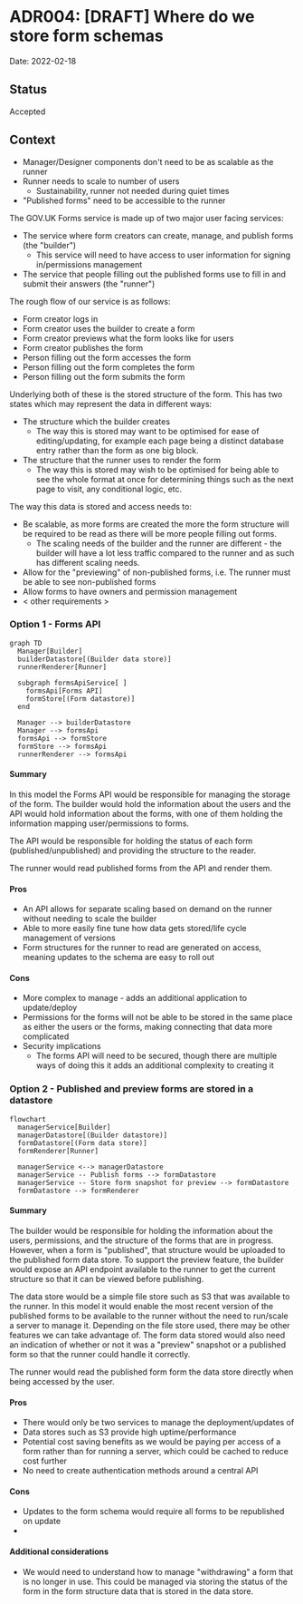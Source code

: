 # ADR004: [DRAFT] Where do we store form schemas

Date: 2022-02-18

## Status

Accepted

## Context

- Manager/Designer components don't need to be as scalable as the runner
- Runner needs to scale to number of users
  - Sustainability, runner not needed during quiet times
- "Published forms" need to be accessible to the runner

The GOV.UK Forms service is made up of two major user facing services:
- The service where form creators can create, manage, and publish forms (the "builder")
  - This service will need to have access to user information for signing in/permissions management
- The service that people filling out the published forms use to fill in and submit their answers (the "runner")

The rough flow of our service is as follows:
- Form creator logs in
- Form creator uses the builder to create a form
- Form creator previews what the form looks like for users
- Form creator publishes the form
- Person filling out the form accesses the form
- Person filling out the form completes the form
- Person filling out the form submits the form

Underlying both of these is the stored structure of the form. This has two states which may represent the data in different ways:
- The structure which the builder creates
  - The way this is stored may want to be optimised for ease of editing/updating, for example each page being a distinct database entry rather than the form as one big block.
- The structure that the runner uses to render the form
  - The way this is stored may wish to be optimised for being able to see the whole format at once for determining things such as the next page to visit, any conditional logic, etc.

The way this data is stored and access needs to:

- Be scalable, as more forms are created the more the form structure will be required to be read as there will be more people filling out forms.
  - The scaling needs of the builder and the runner are different - the builder will have a lot less traffic compared to the runner and as such has different scaling needs.
- Allow for the "previewing" of non-published forms, i.e. The runner must be able to see non-published forms
- Allow forms to have owners and permission management
- < other requirements >

### Option 1 - Forms API

```mermaid
graph TD
  Manager[Builder]
  builderDatastore[(Builder data store)]
  runnerRenderer[Runner]

  subgraph formsApiService[ ]
    formsApi[Forms API]
    formStore[(Form datastore)]
  end

  Manager --> builderDatastore
  Manager --> formsApi
  formsApi --> formStore
  formStore --> formsApi
  runnerRenderer --> formsApi
```

#### Summary

In this model the Forms API would be responsible for managing the storage of the form. The builder would hold the information about the users and the API would hold information about the forms, with one of them holding the information mapping user/permissions to forms.

The API would be responsible for holding the status of each form (published/unpublished) and providing the structure to the reader.

The runner would read published forms from the API and render them.

#### Pros

- An API allows for separate scaling based on demand on the runner without needing to scale the builder
- Able to more easily fine tune how data gets stored/life cycle management of versions
- Form structures for the runner to read are generated on access, meaning updates to the schema are easy to roll out

#### Cons

- More complex to manage - adds an additional application to update/deploy
- Permissions for the forms will not be able to be stored in the same place as either the users or the forms, making connecting that data more complicated
- Security implications
  - The forms API will need to be secured, though there are multiple ways of doing this it adds an additional complexity to creating it

### Option 2 - Published and preview forms are stored in a datastore

```mermaid
flowchart
  managerService[Builder]
  managerDatastore[(Builder datastore)]
  formDatastore[(Form data store)]
  formRenderer[Runner]

  managerService <--> managerDatastore
  managerService -- Publish forms --> formDatastore
  managerService -- Store form snapshot for preview --> formDatastore
  formDatastore --> formRenderer
```

#### Summary

The builder would be responsible for holding the information about the users, permissions, and the structure of the forms that are in progress. However, when a form is "published", that structure would be uploaded to the published form data store. To support the preview feature, the builder would expose an API endpoint available to the runner to get the current structure so that it can be viewed before publishing.

The data store would be a simple file store such as S3 that was available to the runner. In this model it would enable the most recent version of the published forms to be available to the runner without the need to run/scale a server to manage it. Depending on the file store used, there may be other features we can take advantage of. The form data stored would also need an indication of whether or not it was a "preview" snapshot or a published form so that the runner could handle it correctly.

The runner would read the published form form the data store directly when being accessed by the user.

#### Pros

- There would only be two services to manage the deployment/updates of
- Data stores such as S3 provide high uptime/performance
- Potential cost saving benefits as we would be paying per access of a form rather than for running a server, which could be cached to reduce cost further
- No need to create authentication methods around a central API

#### Cons

- Updates to the form schema would require all forms to be republished on update
- 

#### Additional considerations

- We would need to understand how to manage "withdrawing" a form that is no longer in use. This could be managed via storing the status of the form in the form structure data that is stored in the data store.
